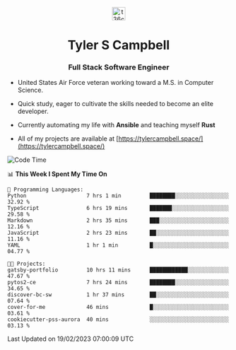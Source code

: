 <p align="center">
<a href="https://www.linkedin.com/in/t36campbell" target="blank"><img align="center" src="https://ik.imagekit.io/t36campbell/Portfolio/linkedin.png.original_m8bbGgPh6.png" alt="t36campbell" height="30" width="30" /></a>
</p>
<h1 align="center">Tyler S Campbell</h1>
<h3 align="center">Full Stack Software Engineer</h3>

* United States Air Force veteran working toward a M.S. in Computer Science.

* Quick study, eager to cultivate the skills needed to become an elite developer.

* Currently automating my life with **Ansible** and teaching myself **Rust**

* All of my projects are available at [https://tylercampbell.space/](https://tylercampbell.space/)

<!--START_SECTION:waka-->
![Code Time](http://img.shields.io/badge/Code%20Time-2%2C184%20hrs%2015%20mins-blue)

📊 **This Week I Spent My Time On** 

```text
💬 Programming Languages: 
Python                   7 hrs 1 min         ████████░░░░░░░░░░░░░░░░░   32.92 % 
TypeScript               6 hrs 19 mins       ███████░░░░░░░░░░░░░░░░░░   29.58 % 
Markdown                 2 hrs 35 mins       ███░░░░░░░░░░░░░░░░░░░░░░   12.16 % 
JavaScript               2 hrs 23 mins       ██░░░░░░░░░░░░░░░░░░░░░░░   11.16 % 
YAML                     1 hr 1 min          █░░░░░░░░░░░░░░░░░░░░░░░░   04.77 % 

🐱‍💻 Projects: 
gatsby-portfolio         10 hrs 11 mins      ████████████░░░░░░░░░░░░░   47.67 % 
pytos2-ce                7 hrs 24 mins       ████████░░░░░░░░░░░░░░░░░   34.65 % 
discover-bc-sw           1 hr 37 mins        ██░░░░░░░░░░░░░░░░░░░░░░░   07.64 % 
cover-for-me             46 mins             █░░░░░░░░░░░░░░░░░░░░░░░░   03.61 % 
cookiecutter-pss-aurora  40 mins             ░░░░░░░░░░░░░░░░░░░░░░░░░   03.13 % 

```


 Last Updated on 19/02/2023 07:00:09 UTC
<!--END_SECTION:waka-->
